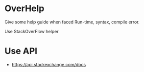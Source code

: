 # OverHelp
Give some help guide when faced Run-time, syntax, compile error.

Use StackOverFlow helper


# Use API
* https://api.stackexchange.com/docs
